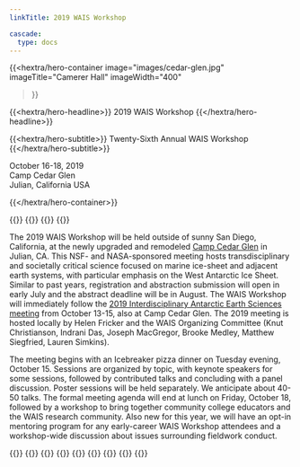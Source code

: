 ```yaml
---
linkTitle: 2019 WAIS Workshop

cascade:
  type: docs
---
```


<div class="hx:mt-6 hx:mb-6"></div>

{{<hextra/hero-container
    image="images/cedar-glen.jpg"
    imageTitle="Camerer Hall"
    imageWidth="400"
>}}


{{<hextra/hero-headline>}}
  2019 WAIS Workshop
{{</hextra/hero-headline>}}


{{<hextra/hero-subtitle>}}
  Twenty-Sixth Annual WAIS Workshop
{{</hextra/hero-subtitle>}}

<div class="hx:mt-6 hx:mb-3">

October 16-18, 2019<br>
Camp Cedar Glen<br>
Julian, California USA<br>

</div>

{{</hextra/hero-container>}}

{{<cards>}}
  {{<card link="/agendas/wais2019abstracts.pdf" title="Click here for the conference booklet, which includes the agenda, abstracts, and more!">}}
  {{<card link="https://www.youtube.com/playlist?list=PLaPrVYyxSZsiAUQZi-KAtp4YOfcEMdGpO" title="Click here to see the YouTube archive of sessions from the 2019 workshop!">}}
{{</cards>}}

The 2019 WAIS Workshop will be held outside of sunny San Diego, California, at the newly upgraded and remodeled [Camp Cedar Glen](http://www.campcedarglen.org/) in Julian, CA. This NSF- and NASA-sponsored meeting hosts transdisciplinary and societally critical science focused on marine ice-sheet and adjacent earth systems, with particular emphasis on the West Antarctic Ice Sheet. Similar to past years, registration and abstraction submission will open in early July and the abstract deadline will be in August. The WAIS Workshop will immediately follow the [2019 Interdisciplinary Antarctic Earth Sciences meeting](http://tamcamp.org/) from October 13-15, also at Camp Cedar Glen. The 2019 meeting is hosted locally by Helen Fricker and the WAIS Organizing Committee (Knut Christianson, Indrani Das, Joseph MacGregor, Brooke Medley, Matthew Siegfried, Lauren Simkins). 

The meeting begins with an Icebreaker pizza dinner on Tuesday evening, October 15. Sessions are organized by topic, with keynote speakers for some sessions, followed by contributed talks and concluding with a panel discussion. Poster sessions will be held separately. We anticipate about 40-50 talks. The formal meeting agenda will end at lunch on Friday, October 18, followed by a workshop to bring together community college educators and the WAIS research community. Also new for this year, we will have an opt-in mentoring program for any early-career WAIS Workshop attendees and a workshop-wide discussion about issues surrounding fieldwork conduct.

{{<cards>}}
    {{<card link="deadlines" title="Deadlines" subtitle="See important dealines">}}
    {{<card link="registration" title="Registration" subtitle="See the registration information">}}
    {{<card link="abstract" title="Abstracts" subtitle="Abstract submission infprmation">}}
    {{<card link="travel-support" title="Early-Career Travel Support" subtitle="Information about travel support for early career researched (<5 years since PhD)">}}
    {{<card link="agenda" title="Agenda" subtitle="Preliminary information about the workshop agenda">}}
    {{<card link="travel-transportation" title="Travel & Transportation" subtitle="Some extra information to help with travel and transportation">}}
    {{<card link="presentation-guidelines" title="Presentation Guidelines" subtitle="Initial guidelines for oral and poster presentations">}}
{{</cards>}}

